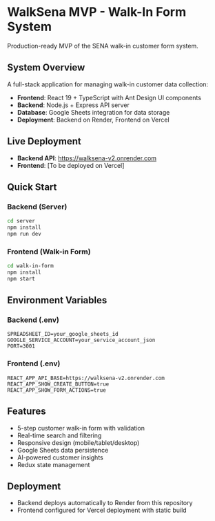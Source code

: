 # WalkSena MVP - Walk-In Form System

Production-ready MVP of the SENA walk-in customer form system.

## System Overview

A full-stack application for managing walk-in customer data collection:

- **Frontend**: React 19 + TypeScript with Ant Design UI components
- **Backend**: Node.js + Express API server
- **Database**: Google Sheets integration for data storage
- **Deployment**: Backend on Render, Frontend on Vercel

## Live Deployment

- **Backend API**: https://walksena-v2.onrender.com
- **Frontend**: [To be deployed on Vercel]

## Quick Start

### Backend (Server)
```bash
cd server
npm install
npm run dev
```

### Frontend (Walk-in Form)
```bash
cd walk-in-form
npm install
npm start
```

## Environment Variables

### Backend (.env)
```
SPREADSHEET_ID=your_google_sheets_id
GOOGLE_SERVICE_ACCOUNT=your_service_account_json
PORT=3001
```

### Frontend (.env)
```
REACT_APP_API_BASE=https://walksena-v2.onrender.com
REACT_APP_SHOW_CREATE_BUTTON=true
REACT_APP_SHOW_FORM_ACTIONS=true
```

## Features

- 5-step customer walk-in form with validation
- Real-time search and filtering
- Responsive design (mobile/tablet/desktop)
- Google Sheets data persistence
- AI-powered customer insights
- Redux state management

## Deployment

- Backend deploys automatically to Render from this repository
- Frontend configured for Vercel deployment with static build
